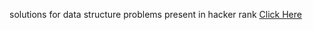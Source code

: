 solutions for data structure problems present in hacker rank
<a href="https://www.hackerrank.com/domains/data-structures">Click Here</a>